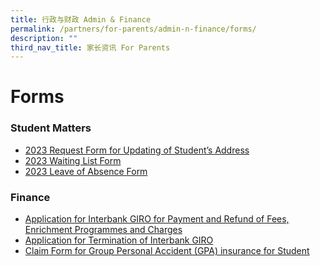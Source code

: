 ```yaml
---
title: 行政与财政 Admin & Finance
permalink: /partners/for-parents/admin-n-finance/forms/
description: ""
third_nav_title: 家长资讯 For Parents
---
```

Forms
=====
### Student Matters
* [2023 Request Form for Updating of Student’s Address](/files/Request%20form%20for%20updating%20of%20students%20address.pdf)
* [2023 Waiting List Form](https://form.gov.sg/630451640386aa0012717828)
* [2023 Leave of Absence Form](https://form.gov.sg/630455562c1e9100135303f6)

### Finance
* [Application for Interbank GIRO for Payment and Refund of Fees, Enrichment Programmes and Charges](/files/giro_application_form_oct%202021.pdf)
* [Application for Termination of Interbank GIRO](/files/GIRO_Termination_Form_reviseSep19.pdf)
* [Claim Form for Group Personal Accident (GPA) insurance for Student](https://www.income.com.sg/group-insurance-for-schools-and-centres-and-moe/group-personal-accident-for-students)